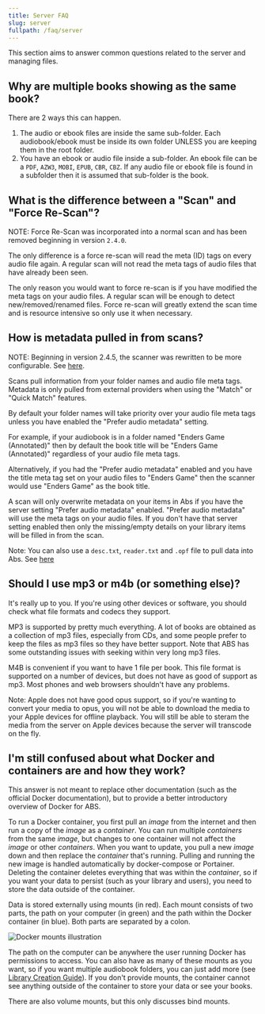 ```yaml
---
title: Server FAQ
slug: server
fullpath: /faq/server
---
```


This section aims to answer common questions related to the server and managing files.

## Why are multiple books showing as the same book?

There are 2 ways this can happen.

1. The audio or ebook files are inside the same sub-folder. Each audiobook/ebook must be inside its own folder UNLESS you are keeping them in the root folder.
2. You have an ebook or audio file inside a sub-folder. An ebook file can be a `PDF`, `AZW3`, `MOBI`, `EPUB`, `CBR`, `CBZ`. If any audio file or ebook file is found in a subfolder then it is assumed that sub-folder is the book.

## What is the difference between a "Scan" and "Force Re-Scan"?

NOTE: Force Re-Scan was incorporated into a normal scan and has been removed beginning in version `2.4.0`.

The only difference is a force re-scan will read the meta (ID) tags on every audio file again.
A regular scan will not read the meta tags of audio files that have already been seen.

The only reason you would want to force re-scan is if you have modified the meta tags on your audio files.
A regular scan will be enough to detect new/removed/renamed files.
Force re-scan will greatly extend the scan time and is resource intensive so only use it when necessary.

## How is metadata pulled in from scans?

NOTE: Beginning in version 2.4.5, the scanner was rewritten to be more configurable. See [here](/guides/book-scanner).

Scans pull information from your folder names and audio file meta tags.
Metadata is only pulled from external providers when using the "Match" or "Quick Match" features.

By default your folder names will take priority over your audio file meta tags unless you have enabled the "Prefer audio metadata" setting. 

For example, if your audiobook is in a folder named "Enders Game (Annotated)" then by default the book title will be "Enders Game (Annotated)" regardless of your audio file meta tags. 

Alternatively, if you had the "Prefer audio metadata" enabled and you have the title meta tag set on your audio files to "Enders Game" then the scanner would use "Enders Game" as the book title.

A scan will only overwrite metadata on your items in Abs if you have the server setting "Prefer audio metadata" enabled. "Prefer audio metadata" will use the meta tags on your audio files. If you don't have that server setting enabled then only the missing/empty details on your library items will be filled in from the scan.

Note: You can also use a `desc.txt`, `reader.txt` and `.opf` file to pull data into Abs. See [here](/docs#book-additional-metadata)

## Should I use mp3 or m4b (or something else)?

It's really up to you.
If you're using other devices or software, you should check what file formats and codecs they support.

MP3 is supported by pretty much everything.
A lot of books are obtained as a collection of mp3 files, especially from CDs, and some people prefer to keep the files as mp3 files so they have better support.
Note that ABS has some outstanding issues with seeking within very long mp3 files.

M4B is convenient if you want to have 1 file per book.
This file format is supported on a number of devices, but does not have as good of support as mp3.
Most phones and web browsers shouldn't have any problems.

Note: Apple does not have good opus support, so if you're wanting to convert your media to opus, you will not be able to download the media to your Apple devices for offline playback.
You will still be able to steram the media from the server on Apple devices because the server will transcode on the fly.


## I'm still confused about what Docker and containers are and how they work?

This answer is not meant to replace other documentation (such as the official Docker documentation), but to provide a better introductory overview of Docker for ABS.

To run a Docker container, you first pull an *image* from the internet and then run a copy of the *image* as a *container*.
You can run multiple *containers* from the same *image*, but changes to one container will not affect the *image* or other *containers*.
When you want to update, you pull a new *image* down and then replace the *container* that's running. Pulling and running the new image is handled automatically by docker-compose or Portainer.
Deleting the container deletes everything that was within the *container*, so if you want your data to persist (such as your library and users), you need to store the data outside of the container.

Data is stored externally using mounts (in red).
Each mount consists of two parts, the path on your computer (in green) and the path within the Docker container (in blue).
Both parts are separated by a colon.

![Docker mounts illustration](/guides/docker_mounts/docker_mounts.png)

The path on the computer can be anywhere the user running Docker has permissions to access.
You can also have as many of these mounts as you want, so if you want multiple audiobook folders, you can just add more (see [Library Creation Guide](https://www.audiobookshelf.org/guides/library_creation)).
If you don't provide mounts, the container cannot see anything outside of the container to store your data or see your books.

There are also volume mounts, but this only discusses bind mounts.
